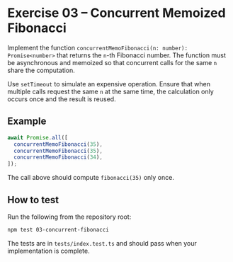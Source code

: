 # Exercise 03 – Concurrent Memoized Fibonacci

Implement the function `concurrentMemoFibonacci(n: number): Promise<number>` that returns the `n`-th Fibonacci number. The function must be asynchronous and memoized so that concurrent calls for the same `n` share the computation.

Use `setTimeout` to simulate an expensive operation. Ensure that when multiple calls request the same `n` at the same time, the calculation only occurs once and the result is reused.

## Example

```ts
await Promise.all([
  concurrentMemoFibonacci(35),
  concurrentMemoFibonacci(35),
  concurrentMemoFibonacci(34),
]);
```

The call above should compute `fibonacci(35)` only once.

## How to test

Run the following from the repository root:

```bash
npm test 03-concurrent-fibonacci
```

The tests are in `tests/index.test.ts` and should pass when your implementation is complete.
